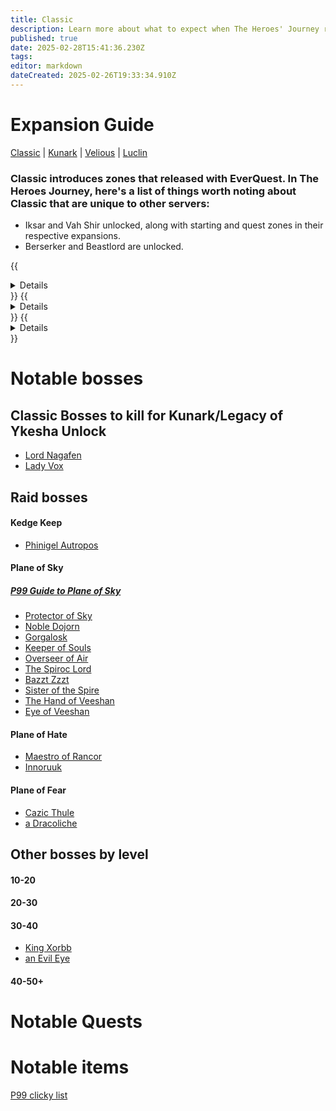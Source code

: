 ```yaml
---
title: Classic
description: Learn more about what to expect when The Heroes' Journey releases
published: true
date: 2025-02-28T15:41:36.230Z
tags: 
editor: markdown
dateCreated: 2025-02-26T19:33:34.910Z
---
```


# Expansion Guide
[Classic](/expansion-guide/classic/_indexen) | [Kunark](/expansion-guide/kunark/_indexen) | [Velious](/expansion-guide/velious/_indexen) | [Luclin](/expansion-guide/luclin/_indexen)

### Classic introduces zones that released with EverQuest. In The Heroes Journey, here's a list of things worth noting about Classic that are unique to other servers:

- Iksar and Vah Shir unlocked, along with starting and quest zones in their respective expansions.
- Berserker and Beastlord are unlocked.

{{<details title="Classic zones">}}
  - Ak'Anon
  - Befallen
  - Blackburrow
  - Castle Mistmoore
  - Clan Runnyeye
  - Commonlands
  - Crushbone
  - Dagnor's Cauldron
  - East Karana
  - Erud's Crossing
  - Erudin
  - Erudin Palace
  - Estate of Unrest
  - Everfrost Peaks
  - Felwithe
  - Freeport Sewers
  - Freeport
  - Gorge of King Xorbb
  - Greater Faydark
  - Grobb
  - Halas
  - High Keep
  - Highpass Hold
  - Innothule Swamp
  - Kaladim
  - Kedge Keep
  - Kithicor Forest
  - Lake Rathetear
  - Lavastorm Mountains
  - Lesser Faydark
  - Lower Guk
  - Misty Thicket
  - Nagafen's Lair
  - Najena
  - Nektulos Forest
  - Neriak
  - North Karana
  - North Ro
  - Ocean of Tears
  - Oggok
  - Paineel
  - Permafrost Keep
  - Plane of Fear
  - Plane of Hate
  - Plane of Sky
  - Qeynos
  - Qeynos Catacombs
  - Qeynos Hills
  - Rathe Mountains
  - Rivervale
  - Solusek's Eye
  - South Karana
  - South Ro
  - Steamfont Mountains
  - Surefall Glade
  - Temple of Cazic-Thule
  - The Feerrott
  - Toxxulia Forest
  - Upper Guk
  - West Karana
{{</details>}}
{{<details title="Kunark zones (Iksar starting areas)">}}
 - Cabilis East
 - Cabilis West
 - Field Of Bone
 - Kurns Tower
 - Lake of Ill Omen
 - Swamp of No Hope
 - Warslik's Woods
{{</details>}}
{{<details title="Luclin zones (Vah Shir starting areas)">}}
 - Hollowshade Moor
 - Paludal Caverns
 - Shadeweaver's Thicket
 - Shar Vahl
{{</details>}}

# Notable bosses
 ## Classic Bosses to kill for Kunark/Legacy of Ykesha Unlock
- [Lord Nagafen](https://wiki.project1999.com/Lord_Nagafen)
- [Lady Vox](https://wiki.project1999.com/Lady_Vox)
 ## Raid bosses
#### Kedge Keep
- [Phinigel Autropos](https://wiki.project1999.com/Phinigel_Autropos)
#### Plane of Sky
##### [P99 Guide to Plane of Sky](https://wiki.project1999.com/Plane_of_Sky)
- [Protector of Sky](https://wiki.project1999.com/Protector_of_Sky)
- [Noble Dojorn](https://wiki.project1999.com/Noble_Dojorn)
- [Gorgalosk](https://wiki.project1999.com/Gorgalosk)
- [Keeper of Souls](https://wiki.project1999.com/Keeper_of_Souls)
- [Overseer of Air](https://wiki.project1999.com/Overseer_of_Air)
- [The Spiroc Lord](https://wiki.project1999.com/The_Spiroc_Lord)
- [Bazzt Zzzt](https://wiki.project1999.com/Bazzt_Zzzt)
- [Sister of the Spire](https://wiki.project1999.com/Sister_of_the_Spire)
- [The Hand of Veeshan](https://wiki.project1999.com/The_Hand_of_Veeshan)
- [Eye of Veeshan](https://wiki.project1999.com/Eye_of_Veeshan)
#### Plane of Hate
- [Maestro of Rancor](https://wiki.project1999.com/Maestro_of_Rancor)
- [Innoruuk](https://wiki.project1999.com/Innoruuk_(God))
#### Plane of Fear
- [Cazic Thule](https://wiki.project1999.com/Cazic_Thule_(God))
- [a Dracoliche](https://wiki.project1999.com/Dracoliche)
## Other bosses by level
#### 10-20

#### 20-30

#### 30-40
- [King Xorbb](https://wiki.project1999.com/King_Xorbb)
- [an Evil Eye](https://wiki.project1999.com/An_Evil_Eye_(Lower_Guk))
#### 40-50+




# Notable Quests

# Notable items
[P99 clicky list](https://wiki.project1999.com/Clickies)
